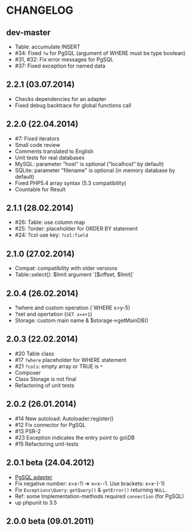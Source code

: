 # CHANGELOG

## dev-master

* Table: accumulate INSERT
* #34: Fixed `?w` for PgSQL (argument of WHERE must be type boolean)
* #31, #32: Fix error messages for PgSQL
* #37: Fixed exception for named data

## 2.2.1 (03.07.2014)

* Checks dependencies for an adapter
* Fixed debug backtrace for global functions call

## 2.2.0 (22.04.2014)

* #7: Fixed iterators
* Small code review
* Comments translated to English
* Unit tests for real databases
* MySQL: parameter "host" is optional ("localhost" by default)
* SQLite: parameter "filename" is optional (in memory database by default)
* Fixed PHP5.4 array syntax (5.3 compatibility)
* Countable for Result

## 2.1.1 (28.02.2014)

* #26: Table: use column map
* #25: ?order: placeholder for ORDER BY statement
* #24: ?col use key: `?col:field`

## 2.1.0 (27.02.2014)

* Compat: compatibility with older versions
* Table::select(): $limit argument `[$offset, $limit]`

## 2.0.4 (26.02.2014)

* ?where and custom operation (`WHERE x>y-5)
* ?set and opertation (`SET x=x+1`)
* Storage: custom main name & $storage->getMainDB()

## 2.0.3 (22.02.2014)

* #20 Table class
* #17 `?where` placeholder for WHERE statement
* #21 `?cols`: empty array or TRUE is `*`
* Composer
* Class Storage is not final
* Refactoring of unit tests

## 2.0.2 (26.01.2014)

* #14 New autoload: Autoloader:register()
* #12 Fix connector for PgSQL
* #13 PSR-2
* #23 Exception indicates the entry point to go\DB
* #15 Refactoring unit-tests

## 2.0.1 beta (24.04.2012)

* [PgSQL adapter](https://github.com/vasa-c/go-db/wiki/Adapters_pgsql)
* Fix negative number: x=x-?i => x=x--1. Use brackets: x=x-(-1)
* Fix `Exceptions\Query`: `getQuery()` & `getError()` returning `NULL`.
* Ref: some Implementation-methods required `connection` (for PgSQL)
* up phpunit to 3.5

## 2.0.0 beta (09.01.2011)

